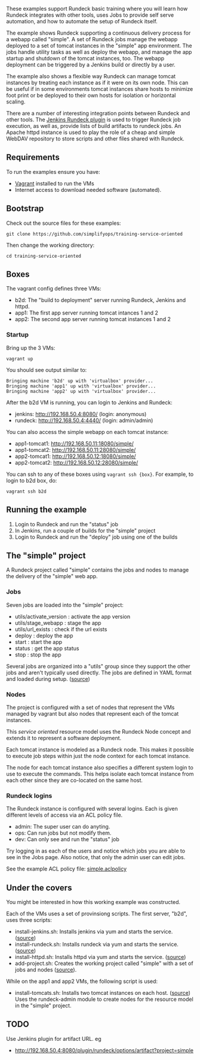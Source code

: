 These examples support Rundeck basic training where you will learn
how Rundeck integrates with other tools, uses Jobs to provide
self serve automation, and how to automate the setup of Rundeck itself.

The example shows Rundeck supporting a continuous delivery process
for a webapp called "simple".
A set of Rundeck jobs  manage the webapp deployed to
a set of tomcat instances in the "simple" app environment. The jobs
handle utility tasks as well as deploy the webapp, 
and manage the app startup and shutdown of the tomcat instances, too.
The webapp deployment can be triggered by a Jenkins build or directly by a user.

The example also shows a flexible way Rundeck can manage tomcat
instances by treating each instance as if it were on its own node.
This can be useful if in some environments tomcat instances share hosts
to minimize foot print or be deployed to their own hosts for isolation or horizontal scaling.

There are a number of interesting integration points between Rundeck and other tools.
The [Jenkins Rundeck plugin](https://wiki.jenkins-ci.org/display/JENKINS/RunDeck+Plugin)
is used to trigger Rundeck job execution, as well as, provide
lists of build artifacts to rundeck jobs.
An Apache httpd instance is used to play the role of a cheap and simple WebDAV repository 
to store scripts and other files shared with Rundeck.

## Requirements
To run the examples ensure you have:

* [Vagrant](http://vagrantup.com) installed to run the VMs
* Internet access to download needed software (automated).

## Bootstrap

Check out the source files for these examples:

    git clone https://github.com/simplifyops/training-service-oriented

Then change the working directory:

    cd training-service-oriented
    
## Boxes

The vagrant config defines three VMs:

* b2d: The "build to deployment" server running Rundeck, Jenkins and httpd.
* app1: The first app server running tomcat intances 1 and 2
* app2: The second app server running tomcat instances 1 and 2

 
### Startup

Bring up the 3 VMs:

    vagrant up 

You should see output similar to:

```
Bringing machine 'b2d' up with 'virtualbox' provider...
Bringing machine 'app1' up with 'virtualbox' provider...
Bringing machine 'app2' up with 'virtualbox' provider...
```

After the b2d VM is running, you can login to Jenkins and Rundeck:

* jenkins: http://192.168.50.4:8080/ (login: anonymous)
* rundeck: http://192.168.50.4:4440/ (login: admin/admin)

You can also access the simple webapp on each tomcat instance:

* app1-tomcat1: http://192.168.50.11:18080/simple/
* app1-tomcat2: http://192.168.50.11:28080/simple/
* app2-tomcat1: http://192.168.50.12:18080/simple/
* app2-tomcat2: http://192.168.50.12:28080/simple/

You can ssh to any of these boxes using `vagrant ssh {box}`. 
For example, to login to b2d box, do:

    vagrant ssh b2d
   
## Running the example

1. Login to Rundeck and run the "status" job
2. In Jenkins, run a couple of builds for the "simple" project
3. Login to Rundeck and run the "deploy" job using one of the builds

## The "simple" project

A Rundeck project called "simple" contains the jobs and nodes to manage the delivery of the "simple" web app.

### Jobs
Seven jobs are loaded into the "simple" project:

* utils/activate_version : activate the app version
* utils/stage_webapp : stage the app 	
* utils/url_exists : check if the url exists
* deploy : deploy the app 	
* start : start the app 	
* status : get the app status 	
* stop : stop the app 	

Several jobs are organized into a "utils" group since they support the other jobs and aren't typically used directly.
The jobs are defined in YAML format and loaded during setup. ([source](https://github.com/simplifyops/training-service-oriented/blob/master/provisioning/jobs.yaml))

### Nodes

The project is configured with a set of nodes that represent the VMs managed by vagrant 
but also nodes that represent each of the tomcat instances.

This _service oriented_ resource model uses the Rundeck Node concept and extends it to represent a software deployment.

Each tomcat instance is modeled as a Rundeck node. This
makes it possible to execute job steps within just the 
node context for each tomcat instance.

The node for each tomcat instance also specifies a different
system login to use to execute the commands. This helps
isolate each tomcat instance from each other
since they are co-located on the same host.

### Rundeck logins
The Rundeck instance is configured with several logins. Each is given different levels of access via an ACL policy file.

* admin: The super user can do anyting.
* ops: Can run jobs but not modify them.
* dev: Can only see and run the "status" job

Try logging in as each of the users and notice which jobs you are able to see in the Jobs page. 
Also notice, that only the admin user can edit jobs.

See the example ACL policy file:
[simple.aclpolicy](https://github.com/simplifyops/training-service-oriented/blob/master/provisioning/simple.aclpolicy)

## Under the covers

You might be interested in how this working example was constructed.

Each of the VMs uses a set of provinsiong scripts.
The first server, "b2d", uses three scripts:

* install-jenkins.sh: Installs jenkins via yum and starts the service. ([source](https://github.com/simplifyops/training-service-oriented/blob/master/provisioning/install-jenkins.sh))
* install-rundeck.sh: Installs rundeck via yum and starts the service. ([source](https://github.com/simplifyops/training-service-oriented/blob/master/provisioning/install-rundeck.sh))
* install-httpd.sh: Installs httpd via yum and starts the service. ([source](https://github.com/simplifyops/training-service-oriented/blob/master/provisioning/install-httpd.sh))
* add-project.sh: Creates the working project called "simple" with a set of jobs and nodes ([source](https://github.com/simplifyops/training-service-oriented/blob/master/provisioning/add-project.sh)).

While on the app1 and app2 VMs, the following script is used:

* install-tomcats.sh: Installs two tomcat instances on each host. ([source](https://github.com/simplifyops/training-service-oriented/blob/master/provisioning/install-tomcats.sh))
Uses the rundeck-admin module to create nodes for the resource model in the "simple" project.

## TODO

Use Jenkins plugin for artifact URL. eg

* http://192.168.50.4:8080/plugin/rundeck/options/artifact?project=simple

